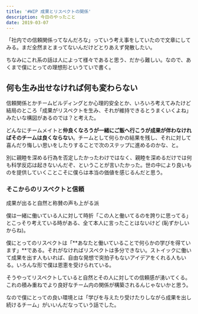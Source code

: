 ```yaml
---
title: '#WIP 成果とリスペクトの関係'
description: 今日のやったこと
date: 2019-03-07
---
```


「社内での信頼関係ってなんだろな」っていう考え事をしていたので文章にしてみる。まだ全然まとまってないんだけどとりあえず発散したい。

ちなみにこれ系の話は人によって様々であると思う、だから難しい。なので、あくまで僕にとっての理想形というていで書く。

## 何も生み出せなければ何も変わらない

信頼関係とかチームビルディングとか心理的安全とか、いろいろ考えてみたけど結局のところ「成果がリスペクトを生み、それが維持できるとうまくいくよね」みたいな構図があるのでは？と考えた。

どんなにチームメイトと**仲良くなろうが一緒にご飯へ行こうが成果が伴わなければそのチームは良くならない**。チームとして何らかの結果を残し、それに対して喜んだり悔しい思いをしたりすることで次のステップに進めるのかな、と。

別に親睦を深める行為を否定したかったわけではなく、親睦を深めるだけでは何も科学反応は起きないんだぞ、ということが言いたかった。世の中により良いものを提供していくことこそに僕らは本当の価値を感じるんだと思う。

### そこからのリスペクトと信頼

成果が出ると自然と称賛の声も上がる派

僕は一緒に働いている人に対して時折「この人と働いてるのを誇りに思ってる」とこっそり考えている時がある、全て本人に言ったことはないけど (恥ずかしいからね)。

僕にとってのリスペクトは「**あなたと働いていることで何らかの学びを得ています」**である。それがなければリスペクトは多分できない。ストイックに働いて成果を出す人もいれば、自由な発想で突拍子もないアイデアをくれる人もいる。いろんな形で僕は恩恵を受けられている。

そうやってリスペクトしていると自然とその人に対しての信頼感が湧いてくる。これの積み重ねでより良好なチーム内の関係が構築されるんじゃないかと思う。

なので僕にとっての良い環境とは「学びを与えたり受けたりしながら成果を出し続けるチーム」がいいんだなっていう話でした。

